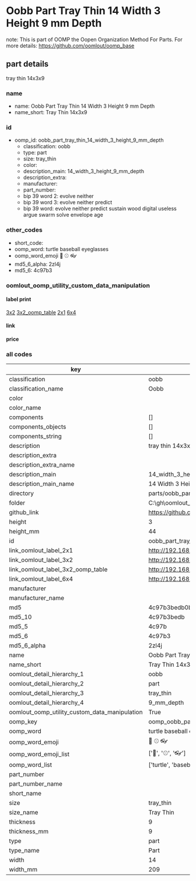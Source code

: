 # Oobb Part Tray Thin 14 Width 3 Height 9 mm Depth  

note: This is part of OOMP the Oopen Organization Method For Parts. For more details: https://github.com/oomlout/oomp_base

##  part details
  



tray thin 14x3x9



### name
* name: Oobb Part Tray Thin 14 Width 3 Height 9 mm Depth
* name_short: Tray Thin 14x3x9 
### id
* oomp_id: oobb_part_tray_thin_14_width_3_height_9_mm_depth
  * classification: oobb
  * type: part
  * size: tray_thin
  * color: 
  * description_main: 14_width_3_height_9_mm_depth
  * description_extra: 
  * manufacturer: 
  * part_number: 
  * bip 39 word 2: evolve neither
  * bip 39 word 3: evolve neither predict
  * bip 39 word: evolve neither predict sustain wood digital useless argue swarm solve envelope age

### other_codes
* short_code: 
* oomp_word: turtle baseball eyeglasses
* oomp_word_emoji :turtle: :baseball: :eyeglasses:
* md5_6_alpha: 2zl4j
* md5_6: 4c97b3






### oomlout_oomp_utility_custom_data_manipulation
#### label print
[3x2](http://192.168.1.245:1112/?label=oomp%202zl4j)
[3x2_oomp_table](http://192.168.1.108:1112/?label=oomp%202zl4j)
[2x1](http://192.168.1.242:1112/?label=oomp%202zl4j)
[6x4](http://192.168.1.55:1112/?label=oomp%202zl4j)    

#### link

                              

#### price







### all codes 
| key | value |  
| --- | --- |  
| classification | oobb |  
| classification_name | Oobb |  
| color |  |  
| color_name |  |  
| components | [] |  
| components_objects | [] |  
| components_string | [] |  
| description | tray thin 14x3x9 |  
| description_extra |  |  
| description_extra_name |  |  
| description_main | 14_width_3_height_9_mm_depth |  
| description_main_name | 14 Width 3 Height 9 mm Depth |  
| directory | parts/oobb_part_tray_thin_14_width_3_height_9_mm_depth |  
| folder | C:\gh\oomlout_oobb_version_4_generated_parts\things\oobb_part_tray_thin_14_width_3_height_9_mm_depth |  
| github_link | https://github.com/oomlout/oomlout_oomp_part_src/tree/main/parts/oobb_part_tray_thin_14_width_3_height_9_mm_depth |  
| height | 3 |  
| height_mm | 44 |  
| id | oobb_part_tray_thin_14_width_3_height_9_mm_depth |  
| link_oomlout_label_2x1 | http://192.168.1.242:1112/?label=oomp%202zl4j |  
| link_oomlout_label_3x2 | http://192.168.1.245:1112/?label=oomp%202zl4j |  
| link_oomlout_label_3x2_oomp_table | http://192.168.1.108:1112/?label=oomp%202zl4j |  
| link_oomlout_label_6x4 | http://192.168.1.55:1112/?label=oomp%202zl4j |  
| manufacturer |  |  
| manufacturer_name |  |  
| md5 | 4c97b3bedb0b9e00f7fe9daf53650a71 |  
| md5_10 | 4c97b3bedb |  
| md5_5 | 4c97b |  
| md5_6 | 4c97b3 |  
| md5_6_alpha | 2zl4j |  
| name | Oobb Part Tray Thin 14 Width 3 Height 9 mm Depth |  
| name_short | Tray Thin 14x3x9  |  
| oomlout_detail_hierarchy_1 | oobb |  
| oomlout_detail_hierarchy_2 | part |  
| oomlout_detail_hierarchy_3 | tray_thin |  
| oomlout_detail_hierarchy_4 | 9_mm_depth |  
| oomlout_oomp_utility_custom_data_manipulation | True |  
| oomp_key | oomp_oobb_part_tray_thin_14_width_3_height_9_mm_depth |  
| oomp_word | turtle baseball eyeglasses |  
| oomp_word_emoji | :turtle: :baseball: :eyeglasses: |  
| oomp_word_emoji_list | [':turtle:', ':baseball:', ':eyeglasses:'] |  
| oomp_word_list | ['turtle', 'baseball', 'eyeglasses'] |  
| part_number |  |  
| part_number_name |  |  
| short_name |  |  
| size | tray_thin |  
| size_name | Tray Thin |  
| thickness | 9 |  
| thickness_mm | 9 |  
| type | part |  
| type_name | Part |  
| width | 14 |  
| width_mm | 209 |  
